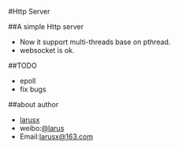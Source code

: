 #Http Server

##A simple Http server
*	Now it support multi-threads base on pthread.	
*	websocket is ok.

##TODO
* epoll 
* fix bugs

##about author
* [larusx](http://posix.sinaapp.com)
* weibo:[@larus](http://weibo.com/larus)
* Email:larusx@163.com

